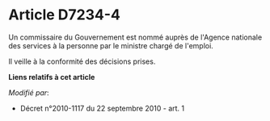 # Article D7234-4

Un commissaire du Gouvernement est nommé auprès de l'Agence nationale des services à la personne par le ministre chargé de
l'emploi.

Il veille à la conformité des décisions prises.

**Liens relatifs à cet article**

_Modifié par_:

  - Décret n°2010-1117 du 22 septembre 2010 - art. 1
